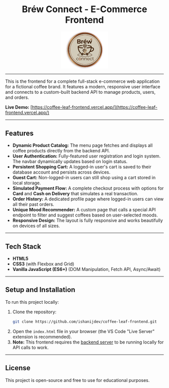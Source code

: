 <h1 align="center">Bréw Connect - E-Commerce Frontend</h1>

<p align="center">
  <img src="logo2.png" alt="Bréw Connect Logo" width="150">
</p>

---

This is the frontend for a complete full-stack e-commerce web application for a fictional coffee brand. It features a modern, responsive user interface and connects to a custom-built backend API to manage products, users, and orders.

**Live Demo:** [https://coffee-leaf-frontend.vercel.app/](https://coffee-leaf-frontend.vercel.app/) 



---
## Features

* **Dynamic Product Catalog:** The menu page fetches and displays all coffee products directly from the backend API.
* **User Authentication:** Fully-featured user registration and login system. The navbar dynamically updates based on login status.
* **Persistent Shopping Cart:** A logged-in user's cart is saved to their database account and persists across devices.
* **Guest Cart:** Non-logged-in users can still shop using a cart stored in local storage.
* **Simulated Payment Flow:** A complete checkout process with options for **Card** and **Cash on Delivery** that simulates a real transaction.
* **Order History:** A dedicated profile page where logged-in users can view all their past orders.
* **Unique Mood Recommender:** A custom page that calls a special API endpoint to filter and suggest coffees based on user-selected moods.
* **Responsive Design:** The layout is fully responsive and works beautifully on devices of all sizes.
---

## Tech Stack

* **HTML5**
* **CSS3** (with Flexbox and Grid)
* **Vanilla JavaScript (ES6+)** (DOM Manipulation, Fetch API, Async/Await)

---

## Setup and Installation

To run this project locally:

1.  Clone the repository:
    ```bash
    git clone https://github.com/ishanijdev/coffee-leaf-frontend.git
    ```
2.  Open the `index.html` file in your browser (the VS Code "Live Server" extension is recommended).
3.  **Note:** This frontend requires the [backend server](https://github.com/ishanijdev/coffee-leaf-backend) to be running locally for API calls to work.

---

## License 

This project is open-source and free to use for educational purposes.
